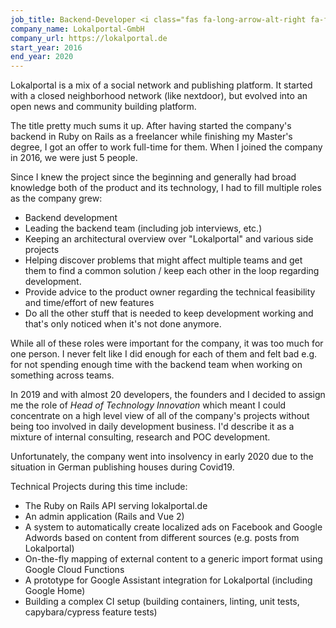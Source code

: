 ```yaml
---
job_title: Backend-Developer <i class="fas fa-long-arrow-alt-right fa-fw"></i> ? <i class="fas fa-long-arrow-alt-right fa-fw"></i> Head of Technology Innovation
company_name: Lokalportal-GmbH
company_url: https://lokalportal.de
start_year: 2016
end_year: 2020
---
```


Lokalportal is a mix of a social network and publishing platform.
It started with a closed neighborhood network (like nextdoor), but
evolved into an open news and community building platform.

The title pretty much sums it up. After having started the company's backend
in Ruby on Rails as a freelancer while finishing my Master's degree,
I got an offer to work full-time for them.
When I joined the company in 2016, we were just 5 people.

Since I knew the project since the beginning and generally had broad knowledge
both of the product and its technology, I had to fill multiple roles as the company grew:

  * Backend development
  * Leading the backend team (including job interviews, etc.)
  * Keeping an architectural overview over "Lokalportal" and various side projects
  * Helping discover problems that might affect multiple teams and get them to find a
  common solution / keep each other in the loop regarding development.
  * Provide advice to the product owner regarding the technical feasibility and
  time/effort of new features
  * Do all the other stuff that is needed to keep development working and that's only
  noticed when it's not done anymore.

While all of these roles were important for the company,
it was too much for one person. I never felt like I did enough for each of them and
felt bad e.g. for not spending enough time with the backend team when working on
something across teams.

In 2019 and with almost 20 developers, the founders and I decided to assign me
the role of *Head of Technology Innovation* which meant I could concentrate on
a high level view of all of the company's projects without being too
involved in daily development business. I'd describe it as a mixture of
internal consulting, research and POC development.

Unfortunately, the company went into insolvency in early 2020 due to the
situation in German publishing houses during Covid19.

Technical Projects during this time include:

* The Ruby on Rails API serving lokalportal.de
* An admin application (Rails and Vue 2)
* A system to automatically create localized ads on Facebook and
Google Adwords based on content from different sources (e.g. posts from Lokalportal)
* On-the-fly mapping of external content to a generic import format
using Google Cloud Functions
* A prototype for Google Assistant integration for Lokalportal (including Google Home)
* Building a complex CI setup (building containers, linting, unit tests, capybara/cypress feature tests)
